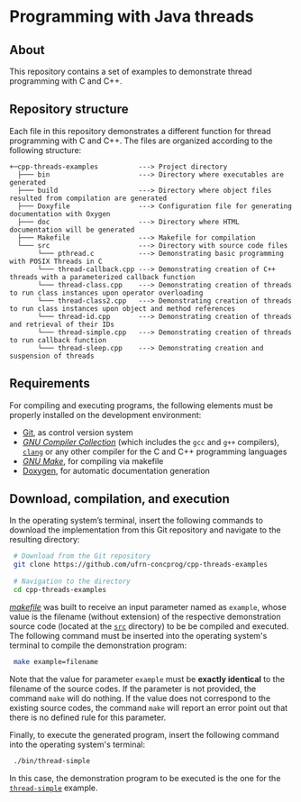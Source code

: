 # Programming with Java threads #

## About
This repository contains a set of examples to demonstrate thread programming with C and C++.

## Repository structure
Each file in this repository demonstrates a different function for thread programming with C and C++. The files are organized according to the following structure:

```
+─cpp-threads-examples          ---> Project directory
  ├─── bin                      ---> Directory where executables are generated
  ├─── build                    ---> Directory where object files resulted from compilation are generated
  ├─── Doxyfile                 ---> Configuration file for generating documentation with Oxygen
  ├─── doc                      ---> Directory where HTML documentation will be generated
  ├─── Makefile                 ---> Makefile for compilation
  └─── src                      ---> Directory with source code files
       └─── pthread.c           ---> Demonstrating basic programming with POSIX Threads in C
       └─── thread-callback.cpp ---> Demonstrating creation of C++ threads with a parameterized callback function
       └─── thread-class.cpp    ---> Demonstrating creation of threads to run class instances upon operator overloading
       └─── thread-class2.cpp   ---> Demonstrating creation of threads to run class instances upon object and method references
       └─── thread-id.cpp       ---> Demonstrating creation of threads and retrieval of their IDs
       └─── thread-simple.cpp   ---> Demonstrating creation of threads to run callback function
       └─── thread-sleep.cpp    ---> Demonstrating creation and suspension of threads
```

## Requirements
For compiling and executing programs, the following elements must be properly installed on the development environment:

- [Git](https://git-scm.com), as control version system
- [*GNU Compiler Collection*](https://gcc.gnu.org) (which includes the `gcc` and `g++` compilers), [`clang`](https://clang.llvm.org/) or any other compiler for the C and C++ programming languages
- [*GNU Make*](https://www.gnu.org/software/make/), for compiling via makefile
- [Doxygen](https://www.doxygen.nl), for automatic documentation generation

## Download, compilation, and execution
In the operating system’s terminal, insert the following commands to download the implementation from this Git repository and navigate to the resulting directory:

```bash
 # Download from the Git repository
 git clone https://github.com/ufrn-concprog/cpp-threads-examples
 
 # Navigation to the directory
 cd cpp-threads-examples
```

[*makefile*](Makefile) was built to receive an input parameter named as `example`, whose value is the filename (without extension) of the respective demonstration source code (located at the [`src`](src) directory) to be be compiled and executed. The following command must be inserted into the operating system's terminal to compile the demonstration program:

```bash
 make example=filename
```

Note that the value for parameter `example` must be **exactly identical** to the filename of the source codes. If the parameter is not provided, the command `make` will do nothing. If the value does not correspond to the existing source codes, the command `make` will report an error point out that there is no defined rule for this parameter. 

Finally, to execute the generated program, insert the following command into the operating system's terminal:

```bash
 ./bin/thread-simple
```

In this case, the demonstration program to be executed is the one for the [`thread-simple`](src/thread-simple.cpp) example.
